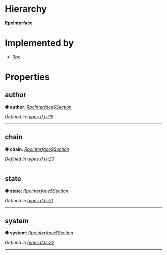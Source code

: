 

# Hierarchy

**RpcInterface**

# Implemented by

* [Rpc](../classes/_index_.rpc.md)

# Properties

<a id="author"></a>

##  author

**● author**: *[RpcInterface$Section](../modules/_types_d_.md#rpcinterface_section)*

*Defined in [types.d.ts:19](https://github.com/polkadot-js/api/blob/7180f89/packages/rpc-core/src/types.d.ts#L19)*

___
<a id="chain"></a>

##  chain

**● chain**: *[RpcInterface$Section](../modules/_types_d_.md#rpcinterface_section)*

*Defined in [types.d.ts:20](https://github.com/polkadot-js/api/blob/7180f89/packages/rpc-core/src/types.d.ts#L20)*

___
<a id="state"></a>

##  state

**● state**: *[RpcInterface$Section](../modules/_types_d_.md#rpcinterface_section)*

*Defined in [types.d.ts:21](https://github.com/polkadot-js/api/blob/7180f89/packages/rpc-core/src/types.d.ts#L21)*

___
<a id="system"></a>

##  system

**● system**: *[RpcInterface$Section](../modules/_types_d_.md#rpcinterface_section)*

*Defined in [types.d.ts:22](https://github.com/polkadot-js/api/blob/7180f89/packages/rpc-core/src/types.d.ts#L22)*

___

